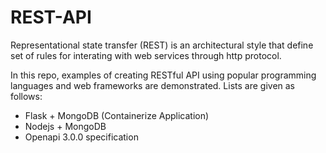 # REST-API

Representational state transfer (REST) is an architectural style that define set of rules for interating with web services through http protocol.

In this repo, examples of creating RESTful API using popular programming languages and web frameworks are demonstrated. Lists are given as follows:

- Flask + MongoDB (Containerize Application)
- Nodejs + MongoDB
- Openapi 3.0.0 specification